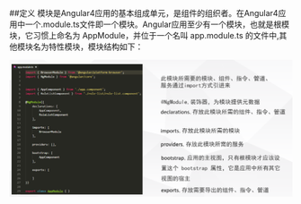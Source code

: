 ##定义
模块是Angular4应用的基本组成单元，是组件的组织者。在Angular4应用中一个.module.ts文件即一个模块。Angular应用至少有一个模块，也就是根模块，它习惯上命名为 AppModule，并位于一个名叫 app.module.ts 的文件中,其他模块名为特性模块，模块结构如下：

![模块](./img/module.png "模块")